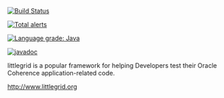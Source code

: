 [![Build Status](https://travis-ci.com/littlegrid/littlegrid-coherence-testsupport.svg?branch=3.x.x-release)](https://travis-ci.com/littlegrid/littlegrid-coherence-testsupport)

[![Total alerts](https://img.shields.io/lgtm/alerts/g/littlegrid/littlegrid-coherence-testsupport.svg?logo=lgtm&logoWidth=18)](https://lgtm.com/projects/g/littlegrid/littlegrid-coherence-testsupport/alerts/)

[![Language grade: Java](https://img.shields.io/lgtm/grade/java/g/littlegrid/littlegrid-coherence-testsupport.svg?logo=lgtm&logoWidth=18)](https://lgtm.com/projects/g/littlegrid/littlegrid-coherence-testsupport/context:java)

[![javadoc](https://javadoc.io/badge2/org.littlegrid/littlegrid/2.15.2/javadoc.svg)](https://javadoc.io/doc/org.littlegrid/littlegrid/2.15.2)

littlegrid is a popular framework for helping Developers test their Oracle Coherence application-related code.

http://www.littlegrid.org
